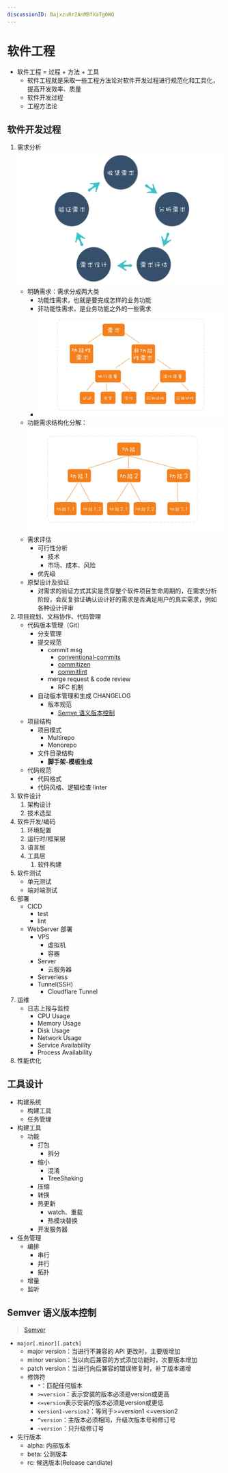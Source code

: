 ```yaml
---
discussionID: BajxzuRr2AnMBfXaTg0WQ
---
```


# 软件工程

- 软件工程 = 过程 + 方法 + 工具
  - 软件工程就是采取一些工程方法论对软件开发过程进行规范化和工具化，提高开发效率、质量
  - 软件开发过程
  - 工程方法论

## 软件开发过程

1. 需求分析 ![图 0](./images/b20e39c6b3555f644564e40030daf1f1c3ef637cba44f3bae1e76332bc35c707.png)
   - 明确需求：需求分成两大类
     - 功能性需求，也就是要完成怎样的业务功能
     - 非功能性需求，是业务功能之外的一些需求
     - ![图 9](./images/1665159249126.png)
   - 功能需求结构化分解：![](./images/1665133443364.png)
   - 需求评估
     - 可行性分析
       - 技术
       - 市场、成本、风险
     - 优先级
   - 原型设计及验证
     - 对需求的验证方式其实是贯穿整个软件项目生命周期的，在需求分析阶段，会反复验证确认设计好的需求是否满足用户的真实需求，例如各种设计评审
2. 项目规划、文档协作、代码管理
   - 代码版本管理（Git）
     - 分支管理
     - 提交规范
       - commit msg
         - [conventional-commits](https://www.conventionalcommits.org/zh-hans/v1.0.0-beta.4/#%e7%ba%a6%e5%ae%9a%e5%bc%8f%e6%8f%90%e4%ba%a4%e8%a7%84%e8%8c%83)
         - [commitizen](https://github.com/commitizen/cz-cli)
         - [commitlint](https://github.com/conventional-changelog/commitlint)
       - merge request & code review
         - RFC 机制
     - 自动版本管理和生成 CHANGELOG
       - 版本规范
         - [Semve 语义版本控制](#semver-语义版本控制)
   - 项目结构
     - 项目模式
       - Multirepo
       - Monorepo
     - 文件目录结构
       - **脚手架-模板生成**
   - 代码规范
     - 代码格式
     - 代码风格、逻辑检查 linter
3. 软件设计
   1. 架构设计
   2. 技术选型
4. 软件开发/编码
   1. 环境配置
   2. 运行时/框架层
   3. 语言层
   4. 工具层
      1. 软件构建
5. 软件测试
   - 单元测试
   - 端对端测试
6. 部署
   - CICD
     - test
     - lint
   - WebServer 部署
     - VPS
       - 虚拟机
       - 容器
     - Server
       - 云服务器
     - Serverless
     - Tunnel(SSH)
       - Cloudflare Tunnel
7. 运维
   - 日志上报与监控
     - CPU Usage
     - Memory Usage
     - Disk Usage
     - Network Usage
     - Service Availability
     - Process Availability
8. 性能优化

## 工具设计

- 构建系统
  - 构建工具
  - 任务管理
- 构建工具
  - 功能
    - 打包
      - 拆分
    - 缩小
      - 混淆
      - TreeShaking
    - 压缩
    - 转换
    - 热更新
      - watch、重载
      - 热模块替换
    - 开发服务器
- 任务管理
  - 编排
    - 串行
    - 并行
    - 拓扑
  - 增量
  - 监听

## Semver 语义版本控制

> [Semver](https://semver.org/)

- `major[.minor][.patch]`
  - major version：当进行不兼容的 API 更改时，主要版增加
  - minor version：当以向后兼容的方式添加功能时，次要版本增加
  - patch version：当进行向后兼容的错误修复时，补丁版本递增
  - 修饰符
    - `*`：匹配任何版本
    - `>=version`：表示安装的版本必须是version或更高
    - `<=version`表示安装的版本必须是version或更低
    - `version1-version2`：等同于>=version1 <=version2
    - `^version`：主版本必须相同，升级次版本号和修订号
    - `~version`：只升级修订号
- 先行版本
  - alpha: 内部版本
  - beta: 公测版本
  - rc: 候选版本(Release candiate)
